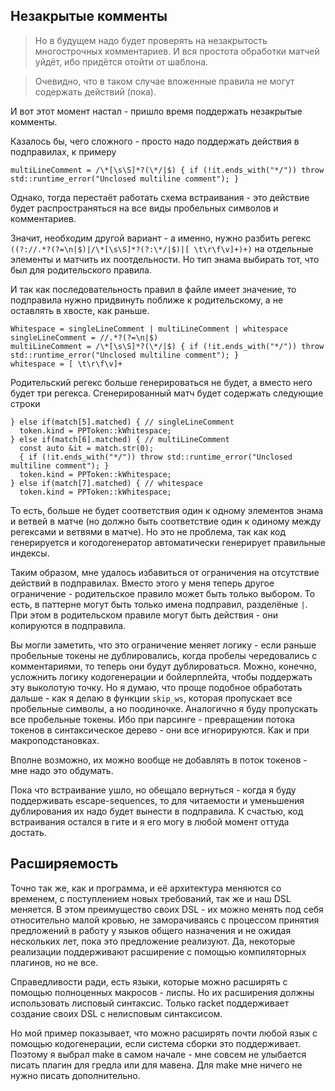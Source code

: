 ## Незакрытые комменты

> Но в будущем надо будет проверять на незакрытость многострочных комментариев.
> И вся простота обработки матчей уйдёт, ибо придётся отойти от шаблона.

> Очевидно, что в таком случае вложенные правила не могут содержать действий (пока).

И вот этот момент настал - пришло время поддержать незакрытые комменты.

Казалось бы, чего сложного - просто надо поддержать действия в подправилах, к примеру
```
multiLineComment = /\*[\s\S]*?(\*/|$) { if (!it.ends_with("*/")) throw std::runtime_error("Unclosed multiline comment"); }
```
Однако, тогда перестаёт работать схема встраивания - это действие будет распространяться на все виды пробельных символов
и комментариев.

Значит, необходим другой вариант - а именно, нужно разбить регекс `((?://.*?(?=\n|$)|/\*[\s\S]*?(?:\*/|$)|[ \t\r\f\v]+)+)`
на отдельные элементы и матчить их поотдельности. Но тип энама выбирать тот, что был для родительского правила.

И так как последовательность правил в файле имеет значение, то подправила нужно придвинуть поближе к родительскому,
а не оставлять в хвосте, как раньше.
```
Whitespace = singleLineComment | multiLineComment | whitespace
singleLineComment = //.*?(?=\n|$)
multiLineComment = /\*[\s\S]*?(\*/|$) { if (!it.ends_with("*/")) throw std::runtime_error("Unclosed multiline comment"); }
whitespace = [ \t\r\f\v]+
```
Родительский регекс больше генерироваться не будет, а вместо него будет три регекса. Сгенерированный матч будет содержать
следующие строки
```
} else if(match[5].matched) { // singleLineComment
  token.kind = PPToken::kWhitespace;
} else if(match[6].matched) { // multiLineComment
  const auto &it = match.str(0);
  { if (!it.ends_with("*/")) throw std::runtime_error("Unclosed multiline comment"); }
  token.kind = PPToken::kWhitespace;
} else if(match[7].matched) { // whitespace
  token.kind = PPToken::kWhitespace;
```
То есть, больше не будет соответствия один к одному элементов энама и ветвей в матче (но должно быть соответствие один к одиному
между регексами и ветвями в матче). Но это не проблема, так как код генерируется и когодогенератор автоматически генерирует
правильные индексы.

Таким образом, мне удалось избавиться от ограничения на отсутствие действий в подправилах. Вместо этого у меня теперь другое
ограничение - родительское правило может быть только выбором. То есть, в паттерне могут быть только имена подправил, разделёные
`|`. При этом в родительском правиле могут быть действия - они копируются в подправила.

Вы могли заметить, что это ограничение меняет логику - если раньше пробельные токены не дублировались, когда пробелы чередовались
с комментариями, то теперь они будут дублироваться. Можно, конечно, усложнить логику кодогенерации и бойлерплейта, чтобы
поддержать эту выколотую точку. Но я думаю, что проще подобное обработать дальше - как я делаю в функции `skip_ws`, которая
пропускает все пробельные символы, а но поодиночке. Аналогично я буду пропускать все пробельные токены. Ибо при парсинге -
превращении потока токенов в синтаксическое дерево - они все игнорируются. Как и при макроподстановках.

Вполне возможно, их можно вообще не добавлять в поток токенов - мне надо это обдумать.

Пока что встраивание ушло, но обещало вернуться - когда я буду поддерживать escape-sequences, то для читаемости
и уменьшения дублирования их надо будет вынести в подправила. К счастью, код встраивания остался в гите и я его могу в любой
момент оттуда достать.

## Расширяемость

Точно так же, как и программа, и её архитектура меняются со временем, с поступлением новых требований, так же и наш DSL
меняется. В этом преимущество своих DSL - их можно менять под себя относительно малой кровью, не заморачиваясь с процессом
принятия предложений в работу у языков общего назначения и не ожидая нескольких лет, пока это предложение реализуют. Да,
некоторые реализации поддерживают расширение с помощью компиляторных плагинов, но не все.

Справедливости ради, есть языки,
которые можно расширять с помощью полноценных макросов - лиспы. Но их расширения должны использовать лисповый синтаксис.
Только racket поддерживает создание своих DSL с нелисповым синтаксисом.

Но мой пример показывает, что можно расширять почти
любой язык с помощью кодогенерации, если система сборки это поддерживает. Поэтому я выбрал make в самом начале - мне совсем
не улыбается писать плагин для гредла или для мавена. Для make мне ничего не нужно писать дополнительно.
